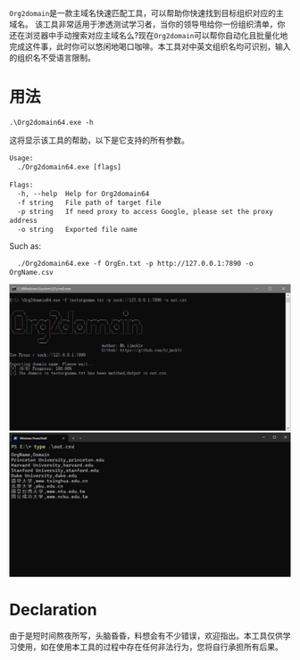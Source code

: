 `Org2domain`是一款主域名快速匹配工具，可以帮助你快速找到目标组织对应的主域名。 
该工具非常适用于渗透测试学习者，当你的领导甩给你一份组织清单，你还在浏览器中手动搜索对应主域名么?现在`Org2domain`可以帮你自动化且批量化地完成这件事，此时你可以悠闲地喝口咖啡。本工具对中英文组织名均可识别，输入的组织名不受语言限制。


# 用法
```shell
.\Org2domain64.exe -h
```
这将显示该工具的帮助，以下是它支持的所有参数。
```text
Usage:
  ./Org2domain64.exe [flags]

Flags:
  -h, --help  Help for Org2domain64
  -f string   File path of target file
  -p string   If need proxy to access Google, please set the proxy address
  -o string   Exported file name
```
Such as:
```
  ./Org2domain64.exe -f OrgEn.txt -p http://127.0.0.1:7890 -o OrgName.csv
```
![run](./static/run.jpg "run")
![verify](./static/verify.jpg "verify")

# Declaration
由于是短时间熬夜所写，头脑昏昏，料想会有不少错误，欢迎指出。本工具仅供学习使用，如在使用本工具的过程中存在任何非法行为，您将自行承担所有后果。
